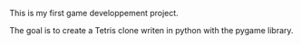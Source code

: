 This is my first game developpement project.

The goal is to create a Tetris clone writen in python with the pygame library. 